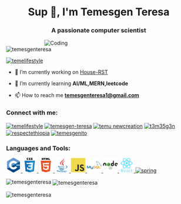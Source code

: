
<h1 align="center">Sup 👋, I'm Temesgen Teresa</h1>
<h3 align="center">A passionate computer scientist</h3>
<img align="right" alt="Coding" width="400" src="https://raw.githubusercontent.com/TheDudeThatCode/TheDudeThatCode/master/Assets/Developer.gif">

<p align="left"> <img src="https://komarev.com/ghpvc/?username=temesgenteresa&label=Profile%20views&color=0e75b6&style=flat" alt="temesgenteresa" /> </p>

<p align="left"> <a href="https://twitter.com/temelifestyle" target="blank"><img src="https://img.shields.io/twitter/follow/temelifestyle?logo=twitter&style=for-the-badge" alt="temelifestyle" /></a> </p>

- 🔭 I’m currently working on [House-RST](https://github.com/TemesgenTeresa/House-RST)

- 🌱 I’m currently learning **AI/ML,MERN,leetcode**

- 📫 How to reach me **temesgenteresa1@gmail.com**

<h3 align="left">Connect with me:</h3>
<p align="left">
<a href="https://twitter.com/TemesgenTeresa" target="blank"><img align="center" src="https://raw.githubusercontent.com/rahuldkjain/github-profile-readme-generator/master/src/images/icons/Social/twitter.svg" alt="temelifestyle" height="30" width="40" /></a>
<a href="https://linkedin.com/in/temesgen-teresa" target="blank"><img align="center" src="https://raw.githubusercontent.com/rahuldkjain/github-profile-readme-generator/master/src/images/icons/Social/linked-in-alt.svg" alt="temesgen-teresa" height="30" width="40" /></a>
<a href="https://fb.com/temu newcreation" target="blank"><img align="center" src="https://raw.githubusercontent.com/rahuldkjain/github-profile-readme-generator/master/src/images/icons/Social/facebook.svg" alt="temu newcreation" height="30" width="40" /></a>
<a href="https://instagram.com/t3m35g3n" target="blank"><img align="center" src="https://raw.githubusercontent.com/rahuldkjain/github-profile-readme-generator/master/src/images/icons/Social/instagram.svg" alt="t3m35g3n" height="30" width="40" /></a>
<a href="https://www.youtube.com/c/respectethiopia" target="blank"><img align="center" src="https://raw.githubusercontent.com/rahuldkjain/github-profile-readme-generator/master/src/images/icons/Social/youtube.svg" alt="respectethiopia" height="30" width="40" /></a>
<a href="https://discord.gg/temesgenito" target="blank"><img align="center" src="https://raw.githubusercontent.com/rahuldkjain/github-profile-readme-generator/master/src/images/icons/Social/discord.svg" alt="temesgenito" height="30" width="40" /></a>
</p>

<h3 align="left">Languages and Tools:</h3>
<p align="left"> <a href="https://www.w3schools.com/cpp/" target="_blank" rel="noreferrer"> <img src="https://raw.githubusercontent.com/devicons/devicon/master/icons/cplusplus/cplusplus-original.svg" alt="cplusplus" width="40" height="40"/> </a> <a href="https://www.w3schools.com/css/" target="_blank" rel="noreferrer"> <img src="https://raw.githubusercontent.com/devicons/devicon/master/icons/css3/css3-original-wordmark.svg" alt="css3" width="40" height="40"/> </a> <a href="https://www.w3.org/html/" target="_blank" rel="noreferrer"> <img src="https://raw.githubusercontent.com/devicons/devicon/master/icons/html5/html5-original-wordmark.svg" alt="html5" width="40" height="40"/> </a>  <a href="https://www.java.com" target="_blank" rel="noreferrer"> <img src="https://raw.githubusercontent.com/devicons/devicon/master/icons/java/java-original.svg" alt="java" width="40" height="40"/> </a> <a href="https://developer.mozilla.org/en-US/docs/Web/JavaScript" target="_blank" rel="noreferrer"> <img src="https://raw.githubusercontent.com/devicons/devicon/master/icons/javascript/javascript-original.svg" alt="javascript" width="40" height="40"/> </a> <a href="https://www.mysql.com/" target="_blank" rel="noreferrer"> <img src="https://raw.githubusercontent.com/devicons/devicon/master/icons/mysql/mysql-original-wordmark.svg" alt="mysql" width="40" height="40"/> </a> <a href="https://nodejs.org" target="_blank" rel="noreferrer"> <img src="https://raw.githubusercontent.com/devicons/devicon/master/icons/nodejs/nodejs-original-wordmark.svg" alt="nodejs" width="40" height="40"/> </a> <a href="https://reactjs.org/" target="_blank" rel="noreferrer"> <img src="https://raw.githubusercontent.com/devicons/devicon/master/icons/react/react-original-wordmark.svg" alt="react" width="40" height="40"/> </a> <a href="https://spring.io/" target="_blank" rel="noreferrer"> <img src="https://www.vectorlogo.zone/logos/springio/springio-icon.svg" alt="spring" width="40" height="40"/> </a> </p>

<p><img align="left" src="https://github-readme-stats.vercel.app/api/top-langs?username=temesgenteresa&show_icons=true&locale=en&layout=compact" alt="temesgenteresa" /></p>

<p>&nbsp;<img align="center" src="https://github-readme-stats.vercel.app/api?username=temesgenteresa&show_icons=true&locale=en" alt="temesgenteresa" /></p>

<p><img align="center" src="https://github-readme-streak-stats.herokuapp.com/?user=temesgenteresa&" alt="temesgenteresa" /></p>
